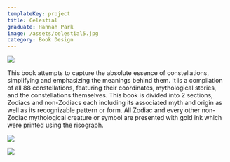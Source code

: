 ```yaml
---
templateKey: project
title: Celestial
graduate: Hannah Park
image: /assets/celestial5.jpg
category: Book Design
---
```

![](/assets/celestial2.jpg)

This book attempts to capture the absolute essence of constellations, simplifying and emphasizing the meanings behind them. It is a compilation of all 88 constellations, featuring their coordinates, mythological stories, and the constellations themselves. This book is divided into 2 sections, Zodiacs and non-Zodiacs each including its associated myth and origin as well as its recognizable pattern or form. All Zodiac and every other non-Zodiac mythological creature or symbol are presented with gold ink which were printed using the risograph.

![](/assets/celestial4.jpg)

![](/assets/celestial3.jpg)
